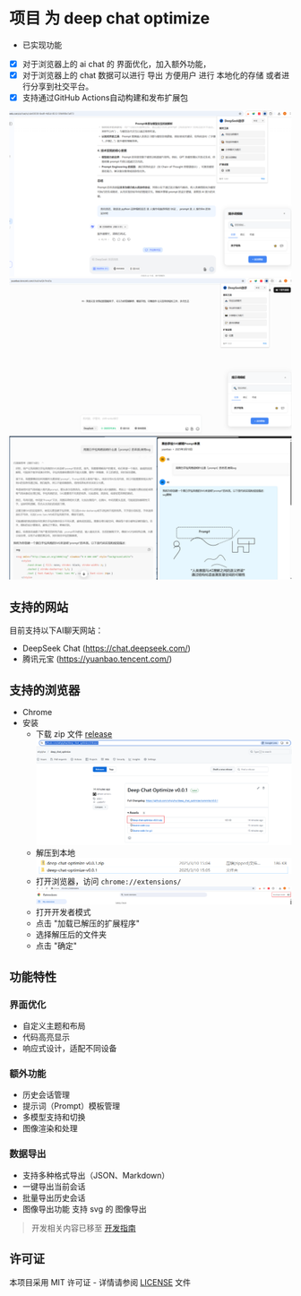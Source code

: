 # 项目 为 deep chat optimize

- 已实现功能
- [x] 对于浏览器上的 ai chat 的 界面优化，加入额外功能，
- [x] 对于浏览器上的 chat 数据可以进行 导出 方便用户 进行 本地化的存储 或者进行分享到社交平台。
- [x] 支持通过GitHub Actions自动构建和发布扩展包

![预览图](./doc/example1.png)
![预览图](./doc/example2.png)
![预览图](./doc/example7.png)


## 支持的网站

目前支持以下AI聊天网站：
- DeepSeek Chat (https://chat.deepseek.com/)
- 腾讯元宝 (https://yuanbao.tencent.com/)

## 支持的浏览器
- Chrome
- 安装
  - 下载 zip 文件 [release](https://github.com/whyiyhw/deep_chat_optimize/releases)
  ![下载](./doc/example3.png)
  - 解压到本地
  ![解压](./doc/example4.png)
  - 打开浏览器，访问 `chrome://extensions/`
  ![打开](./doc/example5.png)
  - 打开开发者模式
  - 点击 "加载已解压的扩展程序"
  - 选择解压后的文件夹
  - 点击 "确定"

## 功能特性

### 界面优化
- 自定义主题和布局
- 代码高亮显示
- 响应式设计，适配不同设备

### 额外功能
- 历史会话管理
- 提示词（Prompt）模板管理
- 多模型支持和切换
- 图像渲染和处理

### 数据导出
- 支持多种格式导出（JSON、Markdown）
- 一键导出当前会话
- 批量导出历史会话
- 图像导出功能 支持 svg 的 图像导出


> 开发相关内容已移至 [开发指南](./doc/develop.md)

## 许可证

本项目采用 MIT 许可证 - 详情请参阅 [LICENSE](LICENSE) 文件
